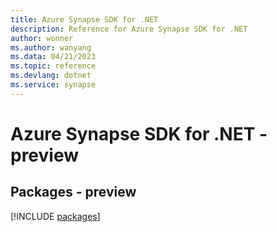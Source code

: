 ```yaml
---
title: Azure Synapse SDK for .NET
description: Reference for Azure Synapse SDK for .NET
author: wonner
ms.author: wanyang
ms.data: 04/21/2023
ms.topic: reference
ms.devlang: dotnet
ms.service: synapse
---
```

# Azure Synapse SDK for .NET - preview
## Packages - preview
[!INCLUDE [packages](synapse-index.md)]